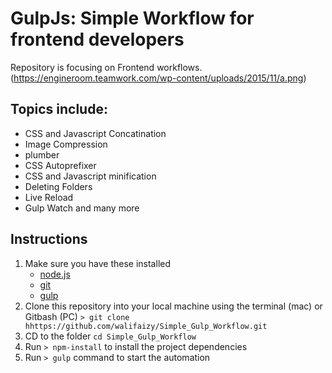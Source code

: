 # GulpJs: Simple Workflow for frontend developers
Repository is focusing on Frontend workflows.
(https://engineroom.teamwork.com/wp-content/uploads/2015/11/a.png)


## Topics include:
- CSS and Javascript Concatination
- Image Compression
- plumber
- CSS Autoprefixer
- CSS and Javascript minification
- Deleting Folders
- Live Reload
- Gulp Watch and many more

## Instructions

1. Make sure you have these installed
	- [node.js](http://nodejs.org/)
	- [git](http://git-scm.com/)
	- [gulp](http://gulpjs.com/)
2. Clone this repository into your local machine using the terminal (mac) or Gitbash (PC) `> git clone hhttps://github.com/walifaizy/Simple_Gulp_Workflow.git`
3. CD to the folder `cd Simple_Gulp_Workflow`
4. Run `> npm-install` to install the project dependencies
5. Run `> gulp` command to start the automation
